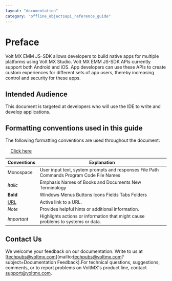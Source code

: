 ```yaml
---
layout: "documentation"
category: "offline_objectsapi_reference_guide"
---
```

                              


Preface
=======

Volt MX  EMM JS-SDK allows developers to build native apps for multiple platforms using Volt MX Studio. Volt MX EMM JS-SDK APIs currently support both Android and iOS. App developers can use these APIs to create custom experiences for different sets of app users, thereby increasing control and security for these apps.

Intended Audience
-----------------

This document is targeted at developers who will use the IDE to write and develop applications.

Formatting conventions used in this guide
-----------------------------------------

The following formatting conventions are used throughout the document:

[![Closed](../Skins/Default/Stylesheets/Images/transparent.gif)Click here](javascript:void(0);)

  
| Conventions | Explanation |
| --- | --- |
| Monospace | User input text, system prompts and responses File Path Commands Program Code File Names |
| _Italic_ | Emphasis Names of Books and Documents New Terminology |
| **Bold** | Windows Menus Buttons Icons Fields Tabs Folders |
| [URL](#) | Active link to a URL. |
| _Note_ | Provides helpful hints or additional information. |
| _Important_ | Highlights actions or information that might cause problems to systems or data. |

Contact Us
----------

We welcome your feedback on our documentation. Write to us at [techpubs@voltmx.com](mailto:techpubs@voltmx.com?subject=Documentation Feedback).For technical questions, suggestions, comments, or to report problems on VoltMX's product line, contact [support@voltmx.com](mailto:support@voltmx.com).
